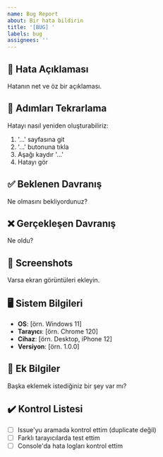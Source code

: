 ```yaml
---
name: Bug Report
about: Bir hata bildirin
title: '[BUG] '
labels: bug
assignees: ''
---
```


## 🐛 Hata Açıklaması
Hatanın net ve öz bir açıklaması.

## 🔄 Adımları Tekrarlama
Hatayı nasıl yeniden oluşturabiliriz:
1. '...' sayfasına git
2. '...' butonuna tıkla
3. Aşağı kaydır '...'
4. Hatayı gör

## ✅ Beklenen Davranış
Ne olmasını bekliyordunuz?

## ❌ Gerçekleşen Davranış
Ne oldu?

## 📸 Screenshots
Varsa ekran görüntüleri ekleyin.

## 🖥️ Sistem Bilgileri
- **OS**: [örn. Windows 11]
- **Tarayıcı**: [örn. Chrome 120]
- **Cihaz**: [örn. Desktop, iPhone 12]
- **Versiyon**: [örn. 1.0.0]

## 📝 Ek Bilgiler
Başka eklemek istediğiniz bir şey var mı?

## ✔️ Kontrol Listesi
- [ ] Issue'yu aramada kontrol ettim (duplicate değil)
- [ ] Farklı tarayıcılarda test ettim
- [ ] Console'da hata logları kontrol ettim
